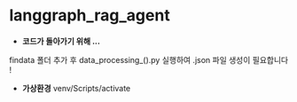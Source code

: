 # langgraph_rag_agent

- **코드가 돌아가기 위해 ...**

findata 폴더 추가 후 data_processing_().py 실행하여 .json 파일 생성이 필요합니다 ! 

- **가상환경**
venv/Scripts/activate 
